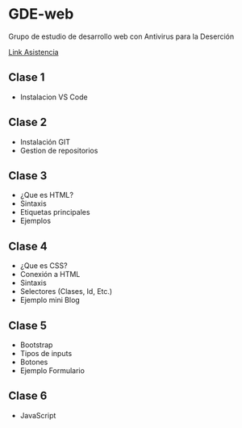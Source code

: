 # GDE-web
Grupo de estudio de desarrollo web con Antivirus para la Deserción

[Link Asistencia](https://forms.gle/Zi4xe8H2Zdg4o4AC8)

## Clase 1
- Instalacion VS Code

## Clase 2
- Instalación GIT
- Gestion de repositorios

## Clase 3
- ¿Que es HTML?
- Sintaxis
- Etiquetas principales
- Ejemplos

## Clase 4
- ¿Que es CSS?
- Conexión a HTML
- Sintaxis
- Selectores (Clases, Id, Etc.)
- Ejemplo mini Blog

## Clase 5
- Bootstrap
- Tipos de inputs
- Botones
- Ejemplo Formulario

## Clase 6
- JavaScript